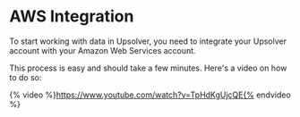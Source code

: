 # AWS Integration

To start working with data in Upsolver, you need to integrate your Upsolver account with your Amazon Web Services account.

This process is easy and should take a few minutes. Here's a video on how to do so:

{% video %}https://www.youtube.com/watch?v=TpHdKgUjcQE{% endvideo %}
